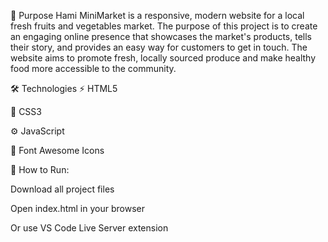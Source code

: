🎯 Purpose
 Hami MiniMarket is a responsive, modern website for a local fresh fruits and vegetables market. The purpose of this project is to create an engaging online presence that showcases the market's products, tells their story, and provides an easy way for customers to get in touch. The website aims to promote fresh, locally sourced produce and make healthy food more accessible to the community.

🛠️ Technologies
⚡ HTML5

🎨 CSS3

⚙️ JavaScript

📍 Font Awesome Icons

🚀 How to Run:

Download all project files

Open index.html in your browser

Or use VS Code Live Server extension
